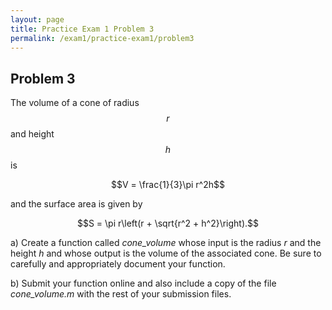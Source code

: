 ```yaml
---
layout: page
title: Practice Exam 1 Problem 3
permalink: /exam1/practice-exam1/problem3
---
```


## Problem 3

The volume of a cone of radius $$r$$ and height $$h$$ is 

$$V = \frac{1}{3}\pi r^2h$$

and the surface area is given by

$$S = \pi r\left(r + \sqrt{r^2 + h^2}\right).$$

a) Create a function called *cone_volume* whose input is the radius *r* and the height *h* and whose output is the volume of the associated cone.  Be sure to carefully and appropriately document your function.

b) Submit your function online and also include a copy of the file *cone_volume.m* with the rest of your submission files.

